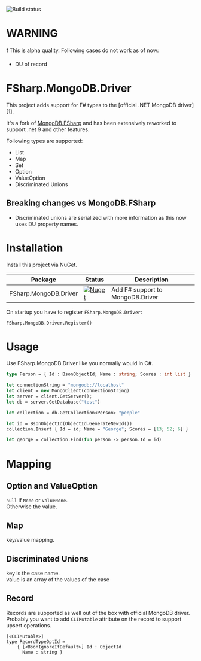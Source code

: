 ![Build status](https://github.com/pchalamet/FSharp.MongoDB.Driver/actions/workflows/build.yml/badge.svg?branch=main)

# WARNING
:exclamation: This is alpha quality. Following cases do not work as of now:
* DU of record

# FSharp.MongoDB.Driver
This project adds support for F# types to the [official .NET MongoDB driver][1].

It's a fork of [MongoDB.FSharp](https://github.com/tkellogg/MongoDB.FSharp) and has been extensively reworked to support .net 9 and other features.

Following types are supported:
* List
* Map
* Set
* Option
* ValueOption
* Discriminated Unions

## Breaking changes vs MongoDB.FSharp
* Discriminated unions are serialized with more information as this now uses DU property names.

# Installation
Install this project via NuGet.

Package | Status | Description
--------|--------|------------
FSharp.MongoDB.Driver | [![Nuget](https://img.shields.io/nuget/v/FSharp.MongoDB.Driver)](https://nuget.org/packages/FSharp.MongoDB.Driver) | Add F# support to MongoDB.Driver

On startup you have to register `FSharp.MongoDB.Driver`:
```ocaml
FSharp.MongoDB.Driver.Register()
```

# Usage
Use FSharp.MongoDB.Driver like you normally would in C#. 

```ocaml
type Person = { Id : BsonObjectId; Name : string; Scores : int list }

let connectionString = "mongodb://localhost"
let client = new MongoClient(connectionString)
let server = client.GetServer();
let db = server.GetDatabase("test")

let collection = db.GetCollection<Person> "people"

let id = BsonObjectId(ObjectId.GenerateNewId())
collection.Insert { Id = id; Name = "George"; Scores = [13; 52; 6] }

let george = collection.Find(fun person -> person.Id = id)
```

# Mapping

## Option and ValueOption
`null` if `None` or `ValueNone`.\
Otherwise the value.

## Map
key/value mapping.

## Discriminated Unions
key is the case name.\
value is an array of the values of the case

## Record
Records are supported as well out of the box with official MongoDB driver. Probably you want to add `CLIMutable` attribute on the record to support upsert operations.
```
[<CLIMutable>]
type RecordTypeOptId =
    { [<BsonIgnoreIfDefault>] Id : ObjectId
      Name : string }
```
